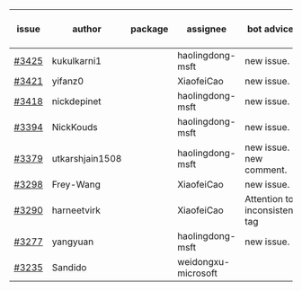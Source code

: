 | issue | author | package | assignee | bot advice | created date of issue | target release date | date from target |
| ------ | ------ | ------ | ------ | ------ | ------ | ------ | :-----: |
| [#3425](https://github.com/Azure/sdk-release-request/issues/3425) | kukulkarni1 |  | haolingdong-msft | new issue. | 11-16 | 12-23 |  |
| [#3421](https://github.com/Azure/sdk-release-request/issues/3421) | yifanz0 |  | XiaofeiCao | new issue. | 11-16 | 12-23 |  |
| [#3418](https://github.com/Azure/sdk-release-request/issues/3418) | nickdepinet |  | haolingdong-msft | new issue. | 11-15 | 12-23 |  |
| [#3394](https://github.com/Azure/sdk-release-request/issues/3394) | NickKouds |  | haolingdong-msft | new issue. | 11-09 | 11-25 |  |
| [#3379](https://github.com/Azure/sdk-release-request/issues/3379) | utkarshjain1508 |  | haolingdong-msft | new issue. new comment. | 11-07 | 11-25 |  |
| [#3298](https://github.com/Azure/sdk-release-request/issues/3298) | Frey-Wang |  | XiaofeiCao | new issue. | 10-26 | 11-25 |  |
| [#3290](https://github.com/Azure/sdk-release-request/issues/3290) | harneetvirk |  | XiaofeiCao | Attention to inconsistent tag | 10-25 | 11-25 |  |
| [#3277](https://github.com/Azure/sdk-release-request/issues/3277) | yangyuan |  | haolingdong-msft | new issue. | 10-18 | 11-25 |  |
| [#3235](https://github.com/Azure/sdk-release-request/issues/3235) | Sandido |  | weidongxu-microsoft |  | 09-30 | 10-17 |  |
